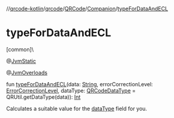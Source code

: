 //[qrcode-kotlin](../../../../index.md)/[qrcode](../../index.md)/[QRCode](../index.md)/[Companion](index.md)/[typeForDataAndECL](type-for-data-and-e-c-l.md)

# typeForDataAndECL

[common]\

@[JvmStatic](https://kotlinlang.org/api/latest/jvm/stdlib/kotlin.jvm/-jvm-static/index.html)

@[JvmOverloads](https://kotlinlang.org/api/latest/jvm/stdlib/kotlin.jvm/-jvm-overloads/index.html)

fun [typeForDataAndECL](type-for-data-and-e-c-l.md)(data: [String](https://kotlinlang.org/api/latest/jvm/stdlib/kotlin/-string/index.html), errorCorrectionLevel: [ErrorCorrectionLevel](../../-error-correction-level/index.md), dataType: [QRCodeDataType](../../-q-r-code-data-type/index.md) = QRUtil.getDataType(data)): [Int](https://kotlinlang.org/api/latest/jvm/stdlib/kotlin/-int/index.html)

Calculates a suitable value for the [dataType](type-for-data-and-e-c-l.md) field for you.
